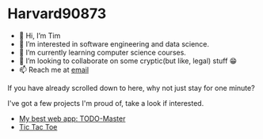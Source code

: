 # Harvard90873
- 👋 Hi, I’m Tim
- 👀 I’m interested in software engineering and data science.
- 🌱 I’m currently learning computer science courses.
- 💞️ I’m looking to collaborate on some cryptic(but like, legal) stuff :grin:
- 📫 Reach me at [email](mailto:harvard90873@gmail.com)



If you have already scrolled down to here, why not just stay for one minute?

I've got a few projects I'm proud of, take a look if interested.

- [My best web app: TODO-Master](https://todo-master-www.netlify.app/)
- [Tic Tac Toe](http://tictactoemaster.netlify.com/)
<!---
Harvard90873/Harvard90873 is a ✨ special ✨ repository because its `README.md` (this file) appears on your GitHub profile.
You can click the Preview link to take a look at your changes.
--->
